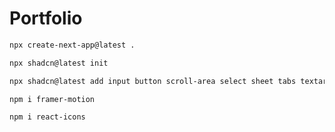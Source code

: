 # Portfolio

```bash
npx create-next-app@latest .
```
```bash
npx shadcn@latest init
```
```bash
npx shadcn@latest add input button scroll-area select sheet tabs textarea tooltip sonner 
```
```bash
npm i framer-motion
```
```bash
npm i react-icons
```

